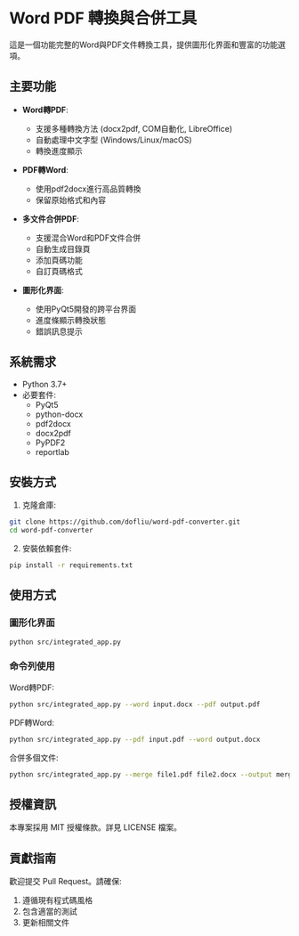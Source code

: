 # Word PDF 轉換與合併工具

這是一個功能完整的Word與PDF文件轉換工具，提供圖形化界面和豐富的功能選項。

## 主要功能

- **Word轉PDF**:
  - 支援多種轉換方法 (docx2pdf, COM自動化, LibreOffice)
  - 自動處理中文字型 (Windows/Linux/macOS)
  - 轉換進度顯示

- **PDF轉Word**:
  - 使用pdf2docx進行高品質轉換
  - 保留原始格式和內容

- **多文件合併PDF**:
  - 支援混合Word和PDF文件合併
  - 自動生成目錄頁
  - 添加頁碼功能
  - 自訂頁碼格式

- **圖形化界面**:
  - 使用PyQt5開發的跨平台界面
  - 進度條顯示轉換狀態
  - 錯誤訊息提示

## 系統需求

- Python 3.7+
- 必要套件:
  - PyQt5
  - python-docx
  - pdf2docx
  - docx2pdf
  - PyPDF2
  - reportlab

## 安裝方式

1. 克隆倉庫:
```bash
git clone https://github.com/dofliu/word-pdf-converter.git
cd word-pdf-converter
```

2. 安裝依賴套件:
```bash
pip install -r requirements.txt
```

## 使用方式

### 圖形化界面
```bash
python src/integrated_app.py
```

### 命令列使用
Word轉PDF:
```bash
python src/integrated_app.py --word input.docx --pdf output.pdf
```

PDF轉Word:
```bash
python src/integrated_app.py --pdf input.pdf --word output.docx
```

合併多個文件:
```bash
python src/integrated_app.py --merge file1.pdf file2.docx --output merged.pdf
```

## 授權資訊

本專案採用 MIT 授權條款。詳見 LICENSE 檔案。

## 貢獻指南

歡迎提交 Pull Request。請確保:
1. 遵循現有程式碼風格
2. 包含適當的測試
3. 更新相關文件
